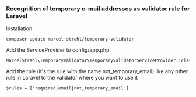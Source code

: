 ### Recognition of temporary e-mail addresses as validator rule for Laravel

Installation:


```
composer update marcel-strahl/temporary-validator
```

Add the ServiceProvider to config/app.php

```
MarcelStrahl\TemporaryValidator\TemporaryValidatorServiceProvider::class,
```

Add the rule (it's the rule with the name not_temporary_email) like any other rule in Laravel to the validator where you want to use it
```
$rules = ['required|email|not_temporary_email']
```